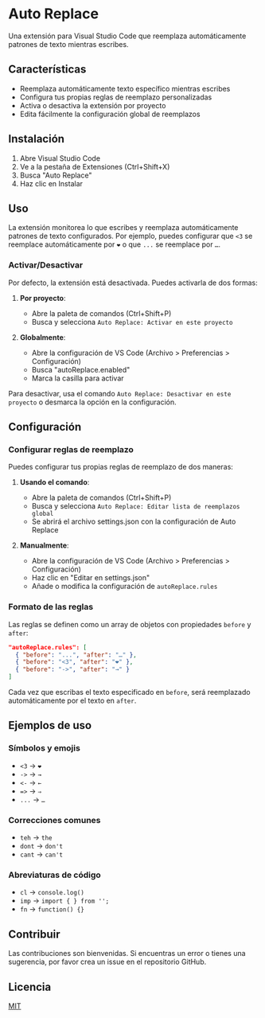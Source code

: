 # Auto Replace

Una extensión para Visual Studio Code que reemplaza automáticamente patrones de texto mientras escribes.

## Características

- Reemplaza automáticamente texto específico mientras escribes
- Configura tus propias reglas de reemplazo personalizadas
- Activa o desactiva la extensión por proyecto
- Edita fácilmente la configuración global de reemplazos

## Instalación

1. Abre Visual Studio Code
2. Ve a la pestaña de Extensiones (Ctrl+Shift+X)
3. Busca "Auto Replace"
4. Haz clic en Instalar

## Uso

La extensión monitorea lo que escribes y reemplaza automáticamente patrones de texto configurados. Por ejemplo, puedes configurar que `<3` se reemplace automáticamente por `❤️` o que `...` se reemplace por `…`.

### Activar/Desactivar

Por defecto, la extensión está desactivada. Puedes activarla de dos formas:

1. **Por proyecto**:
   - Abre la paleta de comandos (Ctrl+Shift+P)
   - Busca y selecciona `Auto Replace: Activar en este proyecto`

2. **Globalmente**:
   - Abre la configuración de VS Code (Archivo > Preferencias > Configuración)
   - Busca "autoReplace.enabled"
   - Marca la casilla para activar

Para desactivar, usa el comando `Auto Replace: Desactivar en este proyecto` o desmarca la opción en la configuración.

## Configuración

### Configurar reglas de reemplazo

Puedes configurar tus propias reglas de reemplazo de dos maneras:

1. **Usando el comando**:
   - Abre la paleta de comandos (Ctrl+Shift+P)
   - Busca y selecciona `Auto Replace: Editar lista de reemplazos global`
   - Se abrirá el archivo settings.json con la configuración de Auto Replace

2. **Manualmente**:
   - Abre la configuración de VS Code (Archivo > Preferencias > Configuración)
   - Haz clic en "Editar en settings.json"
   - Añade o modifica la configuración de `autoReplace.rules`

### Formato de las reglas

Las reglas se definen como un array de objetos con propiedades `before` y `after`:

```json
"autoReplace.rules": [
  { "before": "...", "after": "…" },
  { "before": "<3", "after": "❤️" },
  { "before": "->", "after": "→" }
]
```

Cada vez que escribas el texto especificado en `before`, será reemplazado automáticamente por el texto en `after`.

## Ejemplos de uso

### Símbolos y emojis

- `<3` → `❤️`
- `->` → `→`
- `<-` → `←`
- `=>` → `⇒`
- `...` → `…`

### Correcciones comunes

- `teh` → `the`
- `dont` → `don't`
- `cant` → `can't`

### Abreviaturas de código

- `cl` → `console.log()`
- `imp` → `import { } from '';`
- `fn` → `function() {}`

## Contribuir

Las contribuciones son bienvenidas. Si encuentras un error o tienes una sugerencia, por favor crea un issue en el repositorio GitHub.

## Licencia

[MIT](LICENSE.md)
